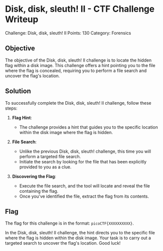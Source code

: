 # Disk, disk, sleuth! II - CTF Challenge Writeup

Challenge: Disk, disk, sleuth! II
Points: 130
Category: Forensics

## Objective
The objective of the Disk, disk, sleuth! II challenge is to locate the hidden flag within a disk image. This challenge offers a hint pointing you to the file where the flag is concealed, requiring you to perform a file search and uncover the flag's location.

## Solution
To successfully complete the Disk, disk, sleuth! II challenge, follow these steps:

1. **Flag Hint**:
   - The challenge provides a hint that guides you to the specific location within the disk image where the flag is hidden.

2. **File Search**:
   - Unlike the previous Disk, disk, sleuth! challenge, this time you will perform a targeted file search.
   - Initiate the search by looking for the file that has been explicitly provided to you as a clue.

3. **Discovering the Flag**:
   - Execute the file search, and the tool will locate and reveal the file containing the flag.
   - Once you've identified the file, extract the flag from its contents.

## Flag
The flag for this challenge is in the format: `picoCTF{XXXXXXXXXX}`.

In the Disk, disk, sleuth! II challenge, the hint directs you to the specific file where the flag is hidden within the disk image. Your task is to carry out a targeted search to uncover the flag's location. Good luck!
